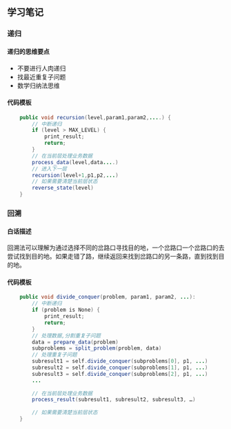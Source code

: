 ## 学习笔记
### 递归
#### 递归的思维要点
- 不要进行人肉递归
-  找最近重复子问题
-  数学归纳法思维
#### 代码模板
```java
    public void recursion(level,param1,param2,....) {
    	// 中断递归
    	if (level > MAX_LEVEL) {
    		print_result;
    		return;
    	}
    	// 在当前层处理业务数据
    	process_data(level,data....)
    	// 进入下一层
    	recursion(level+1,p1,p2,...)
    	// 如果需要清楚当前层状态
    	reverse_state(level)
    }
```
### 回溯
#### 白话描述
回溯法可以理解为通过选择不同的岔路口寻找目的地，一个岔路口一个岔路口的去尝试找到目的地。如果走错了路，继续返回来找到岔路口的另一条路，直到找到目的地。
#### 代码模板
```java
    public void divide_conquer(problem, param1, param2, ...):
        // 中断递归
        if (problem is None) {
            print_result;
            return;
        }
        // 处理数据,分割重复子问题
        data = prepare_data(problem)
        subproblems = split_problem(problem, data)
        // 处理重复子问题
        subresult1 = self.divide_conquer(subproblems[0], p1, ...)
        subresult2 = self.divide_conquer(subproblems[1], p1, ...)
        subresult3 = self.divide_conquer(subproblems[2], p1, ...)
        ...
    
        // 在当前层处理业务数据
        process_result(subresult1, subresult2, subresult3, …)
    
        // 如果需要清楚当前层状态
    }
```

